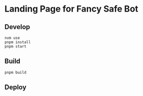 # Landing Page for Fancy Safe Bot

## Develop

```shell
nvm use
pnpm install
pnpm start
```

## Build

```shell
pnpm build
```

## Deploy

